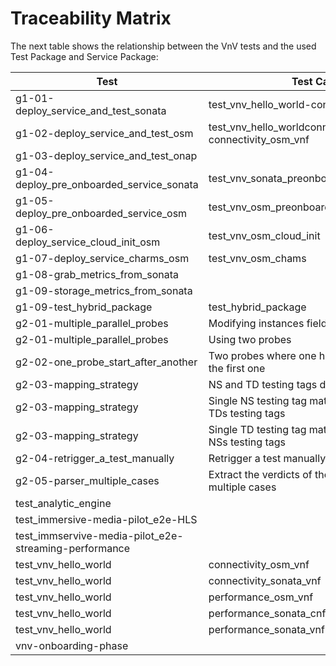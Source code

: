 # Traceability Matrix

The next table shows the relationship between the VnV tests and the used Test Package and Service Package:

| Test | Test Case | Service Package | Test Package|
| --- | --- | --- | --- |
|g1-01-deploy_service_and_test_sonata| test_vnv_hello_world-connectivity_sonata_vnf | NSID1V | TSTPING |
|g1-02-deploy_service_and_test_osm| test_vnv_hello_worldconnectivity_sonata_vnf-connectivity_osm_vnf | NSID1V_cirros_OSM | TSTPING |
|g1-03-deploy_service_and_test_onap||  | TSTPING |
|g1-04-deploy_pre_onboarded_service_sonata| test_vnv_sonata_preonboarded | NSID1V| TSTPING|
|g1-05-deploy_pre_onboarded_service_osm| test_vnv_osm_preonboarded | NSID1V_cirros_OSM | TSTPING |
|g1-06-deploy_service_cloud_init_osm| test_vnv_osm_cloud_init | NS1D1V_cirros_OSM_cloud_init | TSTPING |
|g1-07-deploy_service_charms_osm| test_vnv_osm_chams | NSID1V_osm_charms | TSTPING |
|g1-08-grab_metrics_from_sonata||||
|g1-09-storage_metrics_from_sonata||| |
|g1-09-test_hybrid_package| test_hybrid_package | NSID1V_hybrid | TSTPING |
|g2-01-multiple_parallel_probes| Modifying instances field |NSID1V_cirros_SONATA_no_tags |TSTPING_2_instances_probes||
|g2-01-multiple_parallel_probes| Using two probes |NSID1V_cirros_SONATA_no_tags |TSTPING_2_parallel_probes||
|g2-02-one_probe_start_after_another|Two probes where one has a dependency to the first one|NSID1V_cirros_SONATA_no_tags|TSTPING_dependency_2_probes||
|g2-03-mapping_strategy| NS and TD testing tags don't match |NSID1V_cirros_SONATA_no_tags |TSTPING_testing_tag_not_match ||
|g2-03-mapping_strategy| Single NS testing tag matches with multiple TDs testing tags|NSID1V_cirros_SONATA_NS_testing_tag_matches_multiple_TD_testing_tag|TSTPING_NS_testing_tag_matches_multiple_TD_testing_tag_1, TSTPING_NS_testing_tag_matches_multiple_TD_testing_tag_2|
|g2-03-mapping_strategy| Single TD testing tag matches with multiple NSs testing tags|NSID1V_cirros_SONATA_TD_testing_tag_matches_multiple_NS_testing_tag_1, NSID1V_cirros_SONATA_TD_testing_tag_matches_multiple_NS_testing_tag_1|TSTPING_TD_testing_tag_matches_multiple_NS_testing_tag|
|g2-04-retrigger_a_test_manually| Retrigger a test manually |NSID1V_cirros_SONATA_no_tags |TSTPING_2_instances_probes|
|g2-05-parser_multiple_cases| Extract the verdicts of the test result in multiple cases |NSIMPSP_no_tags |TSTIMPSP_parser_multiple_cases|
|test_analytic_engine| | NSIMPSP| TSTIMPSP |
|test_immersive-media-pilot_e2e-HLS| | NSIMPSP | TSTIMHLS |
|test_immservive-media-pilot_e2e-streaming-performance | | NSIMPSP | TSTIMPSP |
|test_vnv_hello_world | connectivity_osm_vnf | NSID1V_cirros_OSM | TSTPING |
|test_vnv_hello_world | connectivity_sonata_vnf | NSID1V | TSTPING |
|test_vnv_hello_world | performance_osm_vnf | ?? | ?? |
|test_vnv_hello_world | performance_sonata_cnf | NSINDP1C | TSTINDP |
|test_vnv_hello_world | performance_sonata_vnf | NSIMPSP | TSTIMPSP |
|vnv-onboarding-phase| | - | - |
